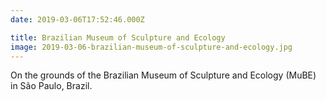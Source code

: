 ```yaml
---
date: 2019-03-06T17:52:46.000Z

title: Brazilian Museum of Sculpture and Ecology
image: 2019-03-06-brazilian-museum-of-sculpture-and-ecology.jpg
---
```


On the grounds of the Brazilian Museum of Sculpture and Ecology (MuBE) in São Paulo, Brazil.
